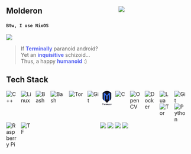 ## Molderon <img align='right' src='https://user-images.githubusercontent.com/5713670/87202985-820dcb80-c2b6-11ea-9f56-7ec461c497c3.gif' width='200"'>
**`Btw, I use NixOS`** 

<p align="bottom">
  <img src="https://readme-typing-svg.demolab.com?font=Roboto+Slab&color=4caf50&size=30&center=true&vCenter=true&width=450&duration=1500&pause=1000&lines=Science+Fiction;Robotics+Engineering;Machine+Learning;Backend+Developer;Embedded+Systems;Open+Source;Secure+Coding;Research+and+Development;Digital+Twins;Advanced+Robotics;Zero+Day+Exploits;Internet+Freedom;Machine+Sentience;Null+Entropy;Are+you+still+there?;" width="auto" height="35" style="vertical-align: middle;">
</p>

>If <b style="color:#5865F2;">Terminally</b> paranoid android? \
>Yet an <b style="color:#5865F2;">inquisitive</b> schizoid...\
>Thus, a happy <b style="color:#5865F2;">humanoid</b> :)

## Tech Stack


<img align="left" alt="C++" width="30px" style="padding-right:10px;" src="https://cdn.jsdelivr.net/gh/devicons/devicon/icons/cplusplus/cplusplus-original.svg" />
<img align="left" alt="Linux" width="30px" style="padding-right:10px;" src="https://cdn.jsdelivr.net/gh/devicons/devicon/icons/linux/linux-original.svg" />
<img align="left" alt="Bash" width="30px" style="padding-right:10px;" src="https://cdn.jsdelivr.net/gh/devicons/devicon/icons/bash/bash-original.svg" />
<img align="left" alt="Bash" width="40px" style="padding-right:10px;" src="https://nmap.org/images/sitelogo-nmap.svg" />
<img align="left" alt="Tor" width="40px" style="padding-right:10px;" src="https://github.com/TheTorProject/tor-media/blob/master/Tor%20Logo/Color.svg" />
<img align="left" alt="Git" width="30px" style="padding-right:10px;" src="https://cdn.jsdelivr.net/gh/devicons/devicon/icons/git/git-original.svg" />
<img align="left" alt="Metasploit" width="25px" style="padding-right:10px;" src="https://github.com/rohhthone/logo/blob/main/metasploit.svg" />
<img align="left" alt="C" width="30px" style="padding-right:10px;" src="https://img.icons8.com/?size=100&id=shQTXiDQiQVR&format=png&color=000000" />
<img align="left" alt="OpenCV" width="30px" style="padding-right:10px;" src="https://cdn.jsdelivr.net/gh/devicons/devicon/icons/opencv/opencv-original-wordmark.svg"/> 
<img align="left" alt="Docker" width="30px" style="padding-right:10px;" src="https://cdn.jsdelivr.net/gh/devicons/devicon/icons/docker/docker-plain.svg" />
<img align="left" alt="Lua" width="30px" style="padding-right:10px;" src="https://cdn.jsdelivr.net/gh/devicons/devicon/icons/lua/lua-original.svg"/>
<img align="left" alt="Git" width="30px" style="padding-right:10px;" src="https://cdn.jsdelivr.net/gh/devicons/devicon@latest/icons/llvm/llvm-original.svg" />
<img align="left" alt="Tor" width="30px" style="padding-right:10px;" src="https://cdn.worldvectorlogo.com/logos/the-pirate-bay.svg" />
<img align="left" alt="Python" width="30px" style="padding-right:10px;" src="https://cdn.jsdelivr.net/gh/devicons/devicon/icons/python/python-original.svg" />
<img align="left" alt="Raspberry Pi" width="30px" style="padding-right:10px;" src="https://cdn.jsdelivr.net/gh/devicons/devicon/icons/raspberrypi/raspberrypi-original.svg" />
<img align="left" alt="TF" width="30px" style="padding-right:10px;" src="https://cdn.jsdelivr.net/gh/devicons/devicon/icons/tensorflow/tensorflow-original.svg" />

</tr>
</table>
<br>
<h2 align="center"></h2>
<div align="center"> 
<a href="https://github.com/Molderon/Machine-Learning"><img src="https://github-readme-stats.vercel.app/api/pin/?username=Molderon&repo=Machine-Learning&theme=shadow_blue"></a>
<a href="https://github.com/Molderon/DumboTheRobot"><img src="https://github-readme-stats.vercel.app/api/pin/?username=Molderon&repo=DumboTheRobot&theme=shadow_blue"></a>
<a href="https://github.com/Molderon/3D-Graphics-Engine"><img src="https://github-readme-stats.vercel.app/api/pin/?username=Molderon&repo=3D-Graphics-Engine&theme=shadow_blue"></a>
<a href="https://github.com/Molderon/Intensive-Care-Medicine
"><img src="https://github-readme-stats.vercel.app/api/pin/?username=Molderon&repo=Intensive-Care-Medicine
&theme=shadow_blue"></a>
</div>


